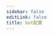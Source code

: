 ```yaml
---
sidebar: false
editLink: false
title: bot配置
---
```

<template>
  <div id="setting">
    <h1>機器人設定</h1>
    <div class="custom-block alert warning" v-if="alert == 1">
      <p class="custom-block-title">未載入設定！</p>
      <p>建議透過 bot 的 <code>/s</code> 指令來開啟本頁面</p>
    </div>
    <div class="custom-block danger" v-else-if="alert == 2">
      <p class="custom-block-title">您的設定檔可能不是最新的（產生時間為 {{ new Date(bot_confiuration_time).toString().split(' (')[0] }})
      </p>
      <p>請傳送 <code>/s</code> 指令給 bot 以開啟本設定頁面。</p>
    </div>
    <blockquote>在進行設定之前，請先同意 bot 的隱私權政策。</blockquote>
    <div id="format">
      <h2>訊息格式設定</h2>
      <blockquote>
        在這裡可以自訂機器人回傳的訊息格式
        <br>
        請留意您自訂的文字格式字數，過長的訊息將無法傳送。
      </blockquote>
      <div id="template">
        <p style="text-align: center;">預設範本（點擊套用）</p>
        <div class="cards container">
          <div v-for="template in template_list" class="card container" @click="current_templates[mode]=template">
              <span v-html="format(template)"></span>
            </div>
        </div>
        <p style="text-align: center;">目前效果</p>
        <div id="customtemplate">
          <div class="card" style="margin: auto;">
            <div style="text-align: center;">
              <img src="../img/67953985_p0.jpg">
            </div>
            <span class="container" v-html="format(current_templates[mode])"></span>
          </div>
          <div style="text-align: center; margin-bottom: 10px;">
            <button @click="mode = 'message'">編輯一般範本</button>
            <button @click="mode = 'inline'">編輯 Inline 範本</button>
            <button @click="mode = 'mediagroup_message'">編輯媒體群組範本</button>
          </div>
          <div class="textareacard">
            <textarea v-model="current_templates[mode]"></textarea>
          </div>
          <div class="custom-block danger">
            <p>請注意 Telegram 的 MarkdownV2 範本引擎是<strong>嚴格驗證模式</strong>，您需要使用反斜線 <code>\</code> 對以下字元進行跳脫才能正常顯示：</p>
            <p>必須跳脫的字元有：<code>_ * [ ] ( ) ~ ` > # + - = | { } . !</code></p>
            <p>例如，以下文字：</p>
            <pre><code>_ * [ ] ( ) ~ ` > # + - = | { } . !</code></pre>
            <p>應跳脫為：</p>
            <pre><code>\_ \* \[ \] \( \) \~ \` \> \# \+ \- \= \| \{ \} \. \!</code></pre>
            <p>這樣，最終在 Telegram 中才能正常顯示。</p>
          </div>
          <details class="custom-block details">
            <summary>格式說明</summary>
            <p>
              Telegram 的 Markdown 僅支援以下這些：<br>
              ** __ []() ```<br>
              在自訂之前需要注意這些限制<br>
              需要顯示連結？<br>
              <code>[標題](連結)</code> 遵循 Markdown 格式即可。<br>
              其他的可以依照預設範本的範例進行修改即可<br><br>
              這裡均使用 %% 作為變數，其中變數前後都可以加入想要的文字，使用 | 即可加入。<br>
              範例: <code>%連結:|url|?233%</code> -> 連結: [https://www.pixiv.net/artworks/123?233](https://www.pixiv.net/artworks/123?233)<br>
              如果想顯示 | 符號，請在前面加上 \ 來跳脫即可<br>
              <code>%連結:\||url|\|?233%</code> -> 連結:\| [https://www.pixiv.net/artworks/123](https://www.pixiv.net/artworks/123)\|?233<br><br>
              <strong>目前已有的變數有：</strong>
            </p>
            <table>
              <thead>
                <tr>
                  <th>變數</th>
                  <th>說明</th>
                </tr>
              </thead>
              <tbody>
                <tr><td><code>%title%</code></td><td>作品標題</td></tr>
                <tr><td><code>%description%</code></td><td>作品描述</td></tr>
                <tr><td><code>%id%</code></td><td>作品 ID</td></tr>
                <tr><td><code>%url%</code></td><td>作品連結 [https://www.pixiv.net/artworks/:id](https://www.pixiv.net/artworks/:id)</td></tr>
                <tr><td><code>%tags%</code></td><td>作品標籤</td></tr>
                <tr><td><code>%AI%</code></td><td>是否為 AI 生成作品</td></tr>
                <tr><td><code>%NSFW%</code></td><td>是否為 NSFW 作品</td></tr>
                <tr><td><code>%author_id%</code></td><td>作者 ID</td></tr>
                <tr><td><code>%author_url%</code></td><td>作者連結</td></tr>
                <tr><td><code>%author_name%</code></td><td>作者名稱</td></tr>
                <tr><td><code>%p%</code></td><td>多頁作品顯示目前頁數，格式為 目前頁數/總頁數，例如 1/2</td></tr>
                <tr><td><code>%mid%</code></td><td>供 +sc 模式專用變數</td></tr>
              </tbody>
            </table>
          </details>
        </div>
      </div>
    </div>
    <div id="save">
      <a target="_tshare" :href="'tg://msg_url?url=' + encodeURIComponent(raw_config)">儲存變更</a>
      <p>為了匿名以及靜態化頁面，儲存變更需要您複製指令傳送給 bot。如果上方的按鈕無法跳轉至 Telegram 並傳送訊息給 Pixiv_bot，請手動複製以下文字並貼上給 bot</p>
      <div class="textareacard">
        <textarea v-model="raw_config" readonly style="resize: none;"></textarea>
      </div>
      <p>除錯用</p>
      <div class="textareacard">
        <textarea v-model="json_config" readonly style="resize: none;"></textarea>
      </div>
    </div>
  </div>
</template>

<script>
  const default_template_list = {
        message: '%\\#NSFW |NSFW%%\\#AI |AI%[%title%](%url%) / [%author_name%](%author_url%)% |p%'
            + '%\n|tags%'
            + '%\n>|description%',
        // single caption
        mediagroup_message: '[%mid| %%title%% |p%](%url%)'
            + '%\n|tags%',
        inline: '%\\#NSFW |NSFW%%\\#AI |AI%[%title%](%url%) / [%author_name%](%author_url%)% |p%'
            + '%\n|tags%'
            + '%\n>|description%'
  }
  let md = new require('markdown-it')()
  export default {
    data: () => ({
      alert: 0,
      bot_confiuration_time: 0,
      template_list: [
        '%\\#NSFW |NSFW%%\\#AI |AI%%title% \\| %author_name% \\#pixiv [%url%](%url%) %p%%\n|tags%%\n|description%',
        '%\\#NSFW |NSFW%%\\#AI |AI%[%title%](%url%) / [%author_name%](%author_url%)% |p%%\n|tags%%\n|description%',
        '%\\#NSFW |NSFW%%\\#AI |AI%[%title%](%url%) / %id\=|id% / [%author_name%](%author_url%) %p%%\n|tags%%\n|description%',
        '%\\#NSFW |NSFW%%\\#AI |AI%%title% \\| %author_name% \\#pixiv [%url%](%url%) %p%%\n|tags%%\n>**|description%',
        '%\\#NSFW |NSFW%%\\#AI |AI%[%title%](%url%) / [%author_name%](%author_url%)% |p%%\n|tags%%\n>**|description%',
        '%\\#NSFW |NSFW%%\\#AI |AI%[%title%](%url%) / %id\=|id% / [%author_name%](%author_url%) %p%%\n|tags%%\n>**|description%'
      ],
      mode: 'message',
      current_templates: {...default_template_list},
      json_config: '',
      raw_config: ''
    }),
    methods: {
      format(template = false, mode = 'message') {
        const content = format({ "ai": true, description: "description line1 \ndescription line2", "original_urls": [1, 2, 3, 4], "id": "67953985", "title": "XX:Me", "author_name": "rumikuu", "author_id": "3654183", "inline": [], "tags": ["DARLINGintheFRANXX", "ゼロツー", "ココロ", "ミク", "イクノ", "xx:me", "トリカゴ"], "nsfw": true }, {
          remove_caption: false,
          telegraph: false,
          tags: true,
          description: true,
          show_id: true,
          c_show_id: true,
          setting: {
            format: {
              message: template,
              inline: template
            }
          }
        }, 'message', 1,1).replaceAll('\n', '  \n')
        console.log(content)
        return md.render(content)
      },
      save() {
        let d = {
          format: {
            message: this.current_templates.message,
            inline: this.current_templates.inline,
            mediagroup_message: this.current_templates.mediagroup_message
          },
          time: this.bot_confiuration_time
        }
        this.json_config = JSON.stringify(d)
        this.raw_config = encodeUnicode(this.json_config)
        sessionStorage.s = this.raw_config
      }
    },
    watch: {
      ['current_templates.message']: function () {
        this.save()
      },
      ['current_templates.inline']: function () {
        this.save()
      },
      ['current_templates.mediagroup_message']: function () {
        this.save()
      }
    },
    mounted() {
      // load configure from hash
      let hash = location.hash.substr(1)
      if (sessionStorage.s && (!hash || hash.length < 10)) {
        hash = sessionStorage.s
      }
      try {
        location.hash = '#'
        let setting = {}
        if (setting = JSON.parse(decodeUnicode(hash))) {
          // this.current_template = setting.format.message
          this.current_templates.message = setting.format.message
          this.current_templates.message = setting.format.inline
          this.current_templates.mediagroup_message = setting.format.mediagroup_message
          this.bot_confiuration_time = setting.time
          if (+new Date() - setting.time > 120000 && setting.time !== undefined && setting.time !== 0) { // time - bot generate time > 120s
            this.alert = 2
          }
        }
      } catch (error) {
        this.alert = 1
        console.warn(error, hash)
      }
    }
  }
function format(td,flag,mode='message',p,mid){let template='';let result='';if(flag.remove_caption){return ''}if(flag.telegraph){if(p==0){template=df.format.telegraph;mode='telegraph'}}else if(!flag.setting.format[mode]){template=df.format[mode];if(!template){template=df.format.message}}else{template=flag.setting.format[mode]}template=template.replaceAll('\\|','\uff69');let replace_list={title:td.title.trim(),url:`https://www.pixiv.net/artworks/${td.id }`,NSFW:td.nsfw,AI:td.ai,author_id:td.author_id,author_url:`https://www.pixiv.net/users/${td.author_id }`,author_name:td.author_name.trim()};if(td){if(flag.show_id){replace_list.id=td.id}if(flag.description){replace_list.description=td.description}if(td.imgs_&&td.imgs_.size&&td.imgs_.size.length>1&&p!==-1){replace_list.p=`${(p+1)}/${td.imgs_.size.length }`}else{replace_list.p=false}if(flag.tags&&td.tags.length>0){replace_list.tags='#'+td.tags.join(' #')}if(flag.single_caption){replace_list.mid=mid}}let i=0;const len=template.length;const key_list=Object.keys(replace_list);while(i<len){const percent_index=template.indexOf('%',i);if(percent_index===-1){result+=template.substring(i);break}result+=template.substring(i,percent_index);const endpercent_index=template.indexOf('%',percent_index+1);if(endpercent_index===-1){result+='%';i=percent_index+1;continue}const placeholderContent=template.substring(percent_index+1,endpercent_index);let replacement='';const s=placeholderContent.split('|');let prefix='';let key='';let suffix='';if(key_list.includes(s[0])){key=s[0];if(s[1]){suffix=s[1]}}else if(key_list.includes(s[1])){prefix=s[0];key=s[1];if(s[2]){suffix=s[2]}}else{i=endpercent_index+1;continue}let dataValue=replace_list[key];if(typeof dataValue==='boolean'){if(dataValue){replacement=prefix+suffix}}else if(dataValue!==undefined){if(prefix.endsWith('\n>')){replacement=prefix+escape_markdownV2(dataValue).split('\n').map((line, i) =>(i===0?'':'>')+line).join('\n')+suffix}else{replacement=prefix+escape_markdownV2(dataValue)+suffix}}result+=replacement;i=endpercent_index+1}return result.replaceAll('\uff69','\|')}
function escape_markdownV2(str){if(typeof str!=='string'){if(!str){return ''}str=String(str)}const markdown_escape_regex=/([_*\[\]()~`>#+\-=|{}.!])/g;return str.replace(markdown_escape_regex,'\\$1')}
function decodeUnicode(str) { return decodeURIComponent(atob(str).split('').map(function (c) { return '%' + ('00' + c.charCodeAt(0).toString(16)).slice(-2) }).join('')) }
function encodeUnicode(str) { return btoa(encodeURIComponent(str).replace(/%([0-9A-F]{2})/g, function toSolidBytes(match, p1) { return String.fromCharCode('0x' + p1) })) }
</script>
<style>
  p {
    overflow: hidden;
  }
</style>